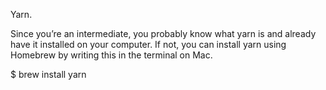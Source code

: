 Yarn.

Since you’re an intermediate, you probably know what yarn is and already have it installed on your computer. 
If not, you can install yarn using Homebrew by writing this in the terminal on Mac.

$ brew install yarn
